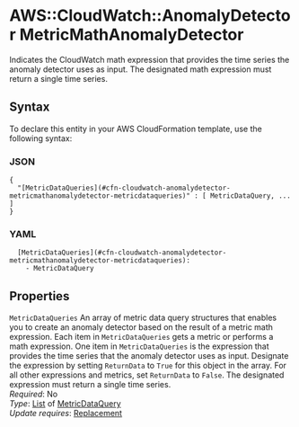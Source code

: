 # AWS::CloudWatch::AnomalyDetector MetricMathAnomalyDetector<a name="aws-properties-cloudwatch-anomalydetector-metricmathanomalydetector"></a>

Indicates the CloudWatch math expression that provides the time series the anomaly detector uses as input\. The designated math expression must return a single time series\.

## Syntax<a name="aws-properties-cloudwatch-anomalydetector-metricmathanomalydetector-syntax"></a>

To declare this entity in your AWS CloudFormation template, use the following syntax:

### JSON<a name="aws-properties-cloudwatch-anomalydetector-metricmathanomalydetector-syntax.json"></a>

```
{
  "[MetricDataQueries](#cfn-cloudwatch-anomalydetector-metricmathanomalydetector-metricdataqueries)" : [ MetricDataQuery, ... ]
}
```

### YAML<a name="aws-properties-cloudwatch-anomalydetector-metricmathanomalydetector-syntax.yaml"></a>

```
  [MetricDataQueries](#cfn-cloudwatch-anomalydetector-metricmathanomalydetector-metricdataqueries): 
    - MetricDataQuery
```

## Properties<a name="aws-properties-cloudwatch-anomalydetector-metricmathanomalydetector-properties"></a>

`MetricDataQueries`  <a name="cfn-cloudwatch-anomalydetector-metricmathanomalydetector-metricdataqueries"></a>
An array of metric data query structures that enables you to create an anomaly detector based on the result of a metric math expression\. Each item in `MetricDataQueries` gets a metric or performs a math expression\. One item in `MetricDataQueries` is the expression that provides the time series that the anomaly detector uses as input\. Designate the expression by setting `ReturnData` to `True` for this object in the array\. For all other expressions and metrics, set `ReturnData` to `False`\. The designated expression must return a single time series\.  
*Required*: No  
*Type*: [List](aws-properties-cloudwatch-anomalydetector-metricdataqueries.md) of [MetricDataQuery](aws-properties-cloudwatch-anomalydetector-metricdataquery.md)  
*Update requires*: [Replacement](https://docs.aws.amazon.com/AWSCloudFormation/latest/UserGuide/using-cfn-updating-stacks-update-behaviors.html#update-replacement)